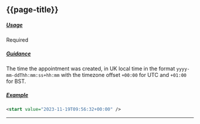 ## {{page-title}}

<h5><ins>Usage</ins></h5>

<span class="mro-circle required" title="Required"></span> Required

<h5><ins>Guidance</ins></h5>

The time the appointment was created, in UK local time in the format `yyyy-mm-ddThh:mm:ss+hh:mm` with the timezone offset `+00:00` for UTC and `+01:00` for BST.

<h5><ins>Example</ins></h5>

```xml
<start value="2023-11-19T09:56:32+00:00" />
```

---